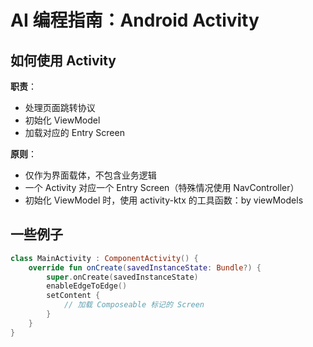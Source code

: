 # AI 编程指南：Android Activity

## 如何使用 Activity

**职责**：
- 处理页面跳转协议
- 初始化 ViewModel
- 加载对应的 Entry Screen

**原则**：
- 仅作为界面载体，不包含业务逻辑
- 一个 Activity 对应一个 Entry Screen（特殊情况使用 NavController）
- 初始化 ViewModel 时，使用 activity-ktx 的工具函数：by viewModels

## 一些例子

```kotlin
class MainActivity : ComponentActivity() {
    override fun onCreate(savedInstanceState: Bundle?) {
        super.onCreate(savedInstanceState)
        enableEdgeToEdge()
        setContent {
            // 加载 Composeable 标记的 Screen
        }
    }
}
```